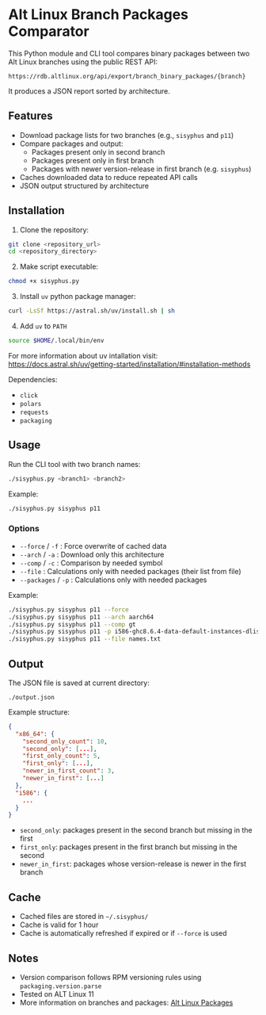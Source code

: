 # Alt Linux Branch Packages Comparator

This Python module and CLI tool compares binary packages between two Alt Linux branches using the public REST API:

```
https://rdb.altlinux.org/api/export/branch_binary_packages/{branch}
```

It produces a JSON report sorted by architecture.

## Features

- Download package lists for two branches (e.g., `sisyphus` and `p11`)
- Compare packages and output:
  - Packages present only in second branch
  - Packages present only in first branch
  - Packages with newer version-release in first branch (e.g. `sisyphus`)
- Caches downloaded data to reduce repeated API calls
- JSON output structured by architecture

## Installation

1. Clone the repository:

```bash
git clone <repository_url>
cd <repository_directory>
```

2. Make script executable:

```bash
chmod +x sisyphus.py
```

3. Install `uv` python package manager:

```bash
curl -LsSf https://astral.sh/uv/install.sh | sh
```

4. Add `uv` to `PATH`

```bash
source $HOME/.local/bin/env
```
For more information about uv intallation visit:
https://docs.astral.sh/uv/getting-started/installation/#installation-methods

Dependencies:  
- `click`  
- `polars`  
- `requests`  
- `packaging`

## Usage

Run the CLI tool with two branch names:

```bash
./sisyphus.py <branch1> <branch2>
```

Example:

```bash
./sisyphus.py sisyphus p11
```

### Options

- `--force` / `-f` : Force overwrite of cached data
- `--arch` / `-a` : Download only this architecture
- `--comp` / `-c` : Comparison by needed symbol
- `--file` : Calculations only with needed packages (their list from file)
- `--packages` / `-p` : Calculations only with needed packages

Example:

```bash
./sisyphus.py sisyphus p11 --force
./sisyphus.py sisyphus p11 --arch aarch64
./sisyphus.py sisyphus p11 --comp gt
./sisyphus.py sisyphus p11 -p i586-ghc8.6.4-data-default-instances-dlist,libboost_container1.85.0-debuginfo,libqt6-networkauth-debuginfo,libopensubdiv3.6.0-debuginfo,libgtk-engine-rezlooks
./sisyphus.py sisyphus p11 --file names.txt
```

## Output

The JSON file is saved at current directory:

```
./output.json
```

Example structure:

```json
{
  "x86_64": {
    "second_only_count": 10,
    "second_only": [...],
    "first_only_count": 5,
    "first_only": [...],
    "newer_in_first_count": 3,
    "newer_in_first": [...]
  },
  "i586": {
    ...
  }
}
```

- `second_only`: packages present in the second branch but missing in the first  
- `first_only`: packages present in the first branch but missing in the second  
- `newer_in_first`: packages whose version-release is newer in the first branch  

## Cache

- Cached files are stored in `~/.sisyphus/`
- Cache is valid for 1 hour
- Cache is automatically refreshed if expired or if `--force` is used

## Notes

- Version comparison follows RPM versioning rules using `packaging.version.parse`
- Tested on ALT Linux 11
- More information on branches and packages: [Alt Linux Packages](https://packages.altlinux.org/ru/sisyphus/)
